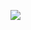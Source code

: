 ![](//www.plantuml.com/plantuml/png/NP31Ii0m38RlUOhIiuYAWdZQOIVHUH0V86obYxJDQ2eAieVnZNmasswbO4_9z_TFVZ98mfZUXGD0ekICUdnzcTI82TKJ2SbA0Rv1AVqc9ke7LUhSqP9hVQqlZjQnfL28EpqB1d9DtL3aasErN9slQMXDdNJVWF6OdVz73RRWovbz-pUXhywnRifiBuB-_Lav6hOHjxK7Rf5Ruj9lB9I8Gnt2S-9uQZtLxLr7RTypVf7l-2EVHHtNkAafO0U0mOIb7FKF)
